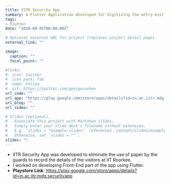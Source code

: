 ```yaml
---
title: IITR Security App
summary: A Flutter Application developed for digitizing the entry-exit process of visitors at IIT Roorkee.
tags:
- Flutter
date: "2020-09-05T00:00:00Z"

# Optional external URL for project (replaces project detail page).
external_link: ""

image:
  caption: ""
  focal_point: ""

#links:
#- icon: twitter
#  icon_pack: fab
#  name: Follow
#  url: https://twitter.com/georgecushen
url_code: ""
url_app: "https://play.google.com/store/apps/details?id=in.ac.iitr.mdg.securityapp"
url_blog: ""
url_video: ""

# Slides (optional).
#   Associate this project with Markdown slides.
#   Simply enter your slide deck's filename without extension.
#   E.g. `slides = "example-slides"` references `content/slides/example-slides.md`.
#   Otherwise, set `slides = ""`.
slides: ""
---
```


- IITR Security App was developed to eliminate the use of paper by the guards to record the details of the visitors at IIT Roorkee.
- I worked on developing Front-End part of the app using Flutter.
- **Playstore Link**: https://play.google.com/store/apps/details?id=in.ac.iitr.mdg.securityapp 